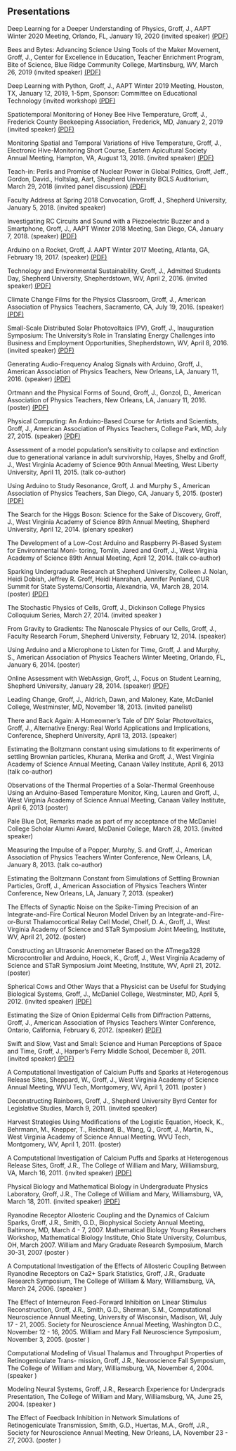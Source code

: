 ## Presentations

Deep Learning for a Deeper Understanding of Physics, Groff, J., AAPT Winter 2020 Meeting, Orlando, FL, January 19, 2020 (invited speaker) [(PDF)](https://groff-portfolio.s3.amazonaws.com/presentations/groff-2020-aapt.pdf)

Bees and Bytes: Advancing Science Using Tools of the Maker Movement, Groff, J., Center for Excellence in Education, Teacher Enrichment Program, Bite of Science, Blue Ridge Community College, Martinsburg, WV, March 26, 2019 (invited speaker) [(PDF)](https://groff-portfolio.s3.amazonaws.com/presentations/groff-2019-cee.pdf)

Deep Learning with Python, Groff, J., AAPT Winter 2019 Meeting, Houston, TX, January 12, 2019, 1-5pm, Sponsor: Committee on Educational Technology (invited workshop) [(PDF)](https://groff-portfolio.s3.amazonaws.com/presentations/groff-w2019-aapt.pdf)

Spatiotemporal Monitoring of Honey Bee Hive Temperature, Groff, J., Frederick County Beekeeping Association, Frederick, MD, January 2, 2019 (invited speaker) [(PDF)](https://groff-portfolio.s3.amazonaws.com/presentations/groff-2019-fcba.pdf)

Monitoring Spatial and Temporal Variations of Hive Temperature, Groff, J., Electronic Hive-Monitoring Short Course, Eastern Apicultural Society Annual Meeting, Hampton, VA, August 13, 2018. (invited speaker) [(PDF)](https://groff-portfolio.s3.amazonaws.com/presentations/groff-2018-eas.pdf)

Teach-in: Perils and Promise of Nuclear Power in Global Politics, Groff, Jeff., Gordon, David., Holtslag, Aart, Shepherd University BCLS Auditorium, March 29, 2018 (invited panel discussion) [(PDF)](https://groff-portfolio.s3.amazonaws.com/presentations/groff-2018-teachin.pdf)

Faculty Address at Spring 2018 Convocation, Groff, J., Shepherd University, January 5, 2018. (invited speaker)

Investigating RC Circuits and Sound with a Piezoelectric Buzzer and a Smartphone, Groff, J., AAPT Winter 2018 Meeting, San Diego, CA, January 7, 2018. (speaker) [(PDF)](https://groff-portfolio.s3.amazonaws.com/presentations/groff-w2018-aapt.pdf)

Arduino on a Rocket, Groff, J. AAPT Winter 2017 Meeting, Atlanta, GA, February 19, 2017. (speaker) [(PDF)](https://groff-portfolio.s3.amazonaws.com/presentations/groff-w2017-aapt.pdf)

Technology and Environmental Sustainability, Groff, J., Admitted Students Day, Shepherd University, Shepherdstown, WV, April 2, 2016. (invited speaker) [(PDF)](https://groff-portfolio.s3.amazonaws.com/presentations/groff-2016-asd.pdf)

Climate Change Films for the Physics Classroom, Groff, J., American Association of Physics Teachers, Sacramento, CA, July 19, 2016. (speaker) [(PDF)](https://groff-portfolio.s3.amazonaws.com/presentations/groff-s2016-aapt.pdf)

Small-Scale Distributed Solar Photovoltaics (PV), Groff, J., Inauguration Symposium: The University’s Role in Translating Energy Challenges into Business and Employment Opportunities, Shepherdstown, WV, April 8, 2016. (invited speaker) [(PDF)](https://groff-portfolio.s3.amazonaws.com/presentations/groff-2016-es.pdf)

Generating Audio-Frequency Analog Signals with Arduino, Groff, J., American Association of Physics Teachers, New Orleans, LA, January 11, 2016. (speaker) [(PDF)](https://groff-portfolio.s3.amazonaws.com/presentations/groff-w2016-aapt.pdf)

Ortmann and the Physical Forms of Sound, Groff, J., Gonzol, D., American Association of Physics Teachers, New Orleans, LA, January 11, 2016. (poster) [(PDF)](https://groff-portfolio.s3.amazonaws.com/presentations/groff-w2016-aaptposter.pdf)

Physical Computing: An Arduino-Based Course for Artists and Scientists, Groff, J., American Association of Physics Teachers, College Park, MD, July 27, 2015. (speaker) [(PDF)](https://groff-portfolio.s3.amazonaws.com/presentations/groff-s2015-aapt.pdf)

Assessment of a model population’s sensitivity to collapse and extinction due to generational variance in adult survivorship, Hayes, Shelby and Groff, J., West Virginia Academy of Science 90th Annual Meeting, West Liberty University,  April  11,  2015.  (talk co-author)

Using Arduino to Study Resonance, Groff, J. and Murphy S., American Association of Physics Teachers, San Diego, CA, January 5, 2015. (poster) [(PDF)](https://groff-portfolio.s3.amazonaws.com/presentations/groff-w2015-aaptposter.pdf)

The Search for the Higgs Boson: Science for the Sake of Discovery, Groff, J., West Virginia Academy of Science 89th Annual Meeting, Shepherd University, April 12, 2014.  (plenary speaker)

The Development of a Low-Cost Arduino and Raspberry Pi-Based System for Environmental Moni- toring, Tomlin, Jared and Groff, J., West Virginia Academy of Science 89th Annual Meeting, April 12, 2014.  (talk co-author)

Sparking Undergraduate Research at Shepherd University, Colleen J. Nolan, Heidi Dobish, Jeffrey R. Groff, Heidi Hanrahan, Jennifer Penland, CUR Summit for State Systems/Consortia, Alexandria, VA,  March 28, 2014. (poster) [(PDF)](https://groff-portfolio.s3.amazonaws.com/presentations/nolan-2014-cur.pdf)

The Stochastic Physics of Cells, Groff, J., Dickinson College Physics Colloquium Series, March 27, 2014. (invited speaker )

From Gravity to Gradients: The Nanoscale Physics of our Cells, Groff, J., Faculty Research Forum, Shepherd University, February 12, 2014. (speaker)

Using Arduino and a Microphone to Listen for Time, Groff, J. and Murphy, S., American Association of Physics Teachers Winter Meeting, Orlando, FL, January 6, 2014. (poster)

Online Assessment with WebAssign, Groff, J., Focus on Student Learning, Shepherd University, January 28, 2014. (speaker) [(PDF)](https://groff-portfolio.s3.amazonaws.com/presentations/groff-2014-fosl.pdf)

Leading Change, Groff, J., Aldrich, Dawn, and Maloney, Kate, McDaniel College, Westminster, MD, November 18, 2013. (invited panelist)

There and Back Again: A Homeowner’s Tale of DIY Solar Photovoltaics, Groff, J., Alternative Energy: Real World Applications and Implications, Conference, Shepherd University,  April  13, 2013. (speaker)

Estimating the Boltzmann constant using simulations to fit experiments of settling Brownian particles, Khurana, Merika and Groff, J., West Virginia Academy of Science Annual Meeting, Canaan Valley Institute, April 6, 2013 (talk co-author)

Observations of the Thermal Properties of a Solar-Thermal Greenhouse Using an Arduino-Based Temperature Monitor, King, Lauren and Groff, J., West Virginia Academy of Science Annual Meeting, Canaan Valley Institute, April 6, 2013 (poster)

Pale Blue Dot, Remarks made as part of my acceptance of the McDaniel College Scholar Alumni Award, McDaniel College, March 28, 2013. (invited speaker)

Measuring the Impulse of a Popper, Murphy, S. and Groff, J., American Association of Physics Teachers Winter Conference, New Orleans, LA, January 8, 2013. (talk co-author)

Estimating the Boltzmann Constant from Simulations of Settling Brownian Particles, Groff, J., American Association of Physics Teachers Winter Conference, New Orleans, LA, January 7, 2013. (speaker)

The Effects of Synaptic Noise on the Spike-Timing Precision of an Integrate-and-Fire Cortical Neuron Model Driven by an Integrate-and-Fire-or-Burst Thalamocortical Relay Cell Model, Chelf, D. A., Groff, J., West Virginia Academy of Science and STaR Symposium Joint Meeting, Institute, WV, April 21, 2012.  (poster)

Constructing an Ultrasonic Anemometer Based on the ATmega328 Microcontroller and Arduino, Hoeck, K., Groff, J., West Virginia Academy of Science and STaR Symposium Joint Meeting, Institute, WV, April 21, 2012.  (poster)

Spherical Cows and Other Ways that a Physicist can be Useful for Studying Biological Systems, Groff, J., McDaniel College, Westminster, MD, April 5, 2012. (invited speaker) [(PDF)](https://groff-portfolio.s3.amazonaws.com/presentations/groff-2012-mc.pdf)

Estimating the Size of Onion Epidermal Cells from Diffraction Patterns, Groff, J., American Association of Physics Teachers Winter Conference, Ontario, California, February 6, 2012. (speaker) [(PDF)](https://groff-portfolio.s3.amazonaws.com/presentations/groff-2012-aapt.pdf)

Swift and Slow, Vast and Small: Science and Human Perceptions of Space and Time, Groff, J., Harper’s Ferry Middle School, December 8, 2011. (invited speaker) [(PDF)](https://groff-portfolio.s3.amazonaws.com/presentations/groff-2011-hfms.pdf)

A Computational Investigation of Calcium Puffs and Sparks at Heterogenous Release Sites, Sheppard, W., Groff, J., West Virginia Academy of  Science  Annual  Meeting,  WVU  Tech,  Montgomery, WV, April  1, 2011.  (poster )

Deconstructing Rainbows, Groff, J., Shepherd University Byrd Center for Legislative Studies, March 9, 2011. (invited speaker)

Harvest Strategies Using Modifications of the Logistic Equation, Hoeck, K., Behrmann, M., Knepper, T., Reichard, B., Wang, Q., Groff, J., Martin, N., West Virginia Academy of Science Annual Meeting, WVU Tech, Montgomery, WV, April 1, 2011. (poster)

A Computational Investigation of Calcium Puffs and Sparks at Heterogenous Release Sites, Groff, J.R., The College of William and Mary, Williamsburg, VA, March 16, 2011. (invited speaker) [(PDF)](https://groff-portfolio.s3.amazonaws.com/presentations/groff-2011-wm.pdf)
 
Physical Biology and Mathematical Biology in Undergraduate Physics Laboratory, Groff, J.R., The College of William and Mary, Williamsburg, VA, March 18, 2011. (invited speaker) [(PDF)](https://groff-portfolio.s3.amazonaws.com/presentations/groff-2011-wm-b.pdf)

Ryanodine Receptor Allosteric Coupling and the Dynamics of Calcium Sparks, Groff, J.R., Smith, G.D., Biophysical Society Annual Meeting, Baltimore, MD, March 4 - 7, 2007. Mathematical Biology Young Researchers Workshop, Mathematical Biology Institute, Ohio State University, Columbus, OH, March 2007. William and Mary Graduate Research Symposium, March 30-31, 2007 (poster )

A Computational Investigation of the Effects of Allosteric Coupling Between Ryanodine Receptors on Ca2+ Spark Statistics, Groff, J.R., Graduate Research Symposium, The College of William & Mary, Williamsburg, VA, March 24, 2006. (speaker )

The Effect of Interneuron Feed-Forward Inhibition on Linear Stimulus Reconstruction, Groff, J.R., Smith, G.D., Sherman, S.M., Computational Neuroscience Annual Meeting, University of Wisconsin, Madison, WI, July 17 - 21, 2005. Society for Neuroscience Annual Meeting, Washington D.C., November 12 - 16, 2005. William and Mary Fall Neuroscience Symposium, November 3, 2005. (poster )

Computational Modeling of Visual Thalamus and Throughput Properties of Retinogeniculate Trans- mission, Groff, J.R., Neuroscience Fall Symposium, The College of William and Mary, Williamsburg, VA, November 4, 2004.  (speaker )

Modeling Neural Systems, Groff, J.R., Research Experience for Undergrads Presentation, The College of William and Mary, Williamsburg, VA, June 25, 2004. (speaker )

The Effect of Feedback Inhibition in Network Simulations of Retinogeniculate Transmission, Smith, G.D., Huertas, M.A., Groff, J.R., Society for Neuroscience Annual Meeting, New Orleans, LA, November 23 - 27, 2003. (poster )
